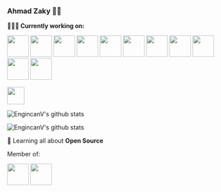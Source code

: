 ### Ahmad Zaky 👨‍💻

**👨🏻‍💻 Currently working on:** 

<code><a href="https://github.com/dotnet/core" target="_blank"><img height="50" src="https://www.vectorlogo.zone/logos/python/python-horizontal.svg"></a></code>
<code><a href="https://www.javascript.com/" target="_blank"><img height="50" src="https://www.vectorlogo.zone/logos/javascript/javascript-horizontal.svg"></a></code>
<code><a href="https://www.npmjs.com/" target="_blank"><img height="50" src="https://www.vectorlogo.zone/logos/npmjs/npmjs-ar21.svg"></a></code>
<code><a href="https://golang.org/" target="_blank"><img height="50" src="https://www.vectorlogo.zone/logos/golang/golang-horizontal.svg"></a></code>
<code><a href="https://microservices.io/" target="_blank"><img height="50" src="https://comunytek.com/wp-content/uploads/2017/03/Microservices.png"></a></code>
<code><a href="https://reactjs.org/" target="_blank"><img height="50" src="https://www.vectorlogo.zone/logos/reactjs/reactjs-ar21.svg"></a></code>
<code><a href="https://vuejs.org/" target="_blank"><img height="50" src="https://raw.githubusercontent.com/manuelbieh/logo-file-icons/master/icons/vue.svg"></a></code>
<code><a href="https://nuxtjs.org/" target="_blank"><img height="50" src="https://www.vectorlogo.zone/logos/nuxtjs/nuxtjs-ar21.svg"></a></code>
<code><a href="https://flutter.dev/" target="_blank"><img height="50" src="https://www.vectorlogo.zone/logos/flutterio/flutterio-ar21.svg"></a></code>
<code><a href="https://www.netlify.com/" target="_blank"><img height="50" src="https://www.vectorlogo.zone/logos/netlify/netlify-ar21.svg"></a></code>
<code><a href="https://firebase.google.com/" target="_blank"><img height="50" src="https://www.vectorlogo.zone/logos/firebase/firebase-ar21.svg"></a></code>

<code><a href="https://www.sanity.io/" target="_blank"><img height="40" src="https://camo.githubusercontent.com/ceaed7c95290e38540efdc37ee086cd7919b1bf8/68747470733a2f2f63646e2e73616e6974792e696f2f696d616765732f33646f383277686d2f6e6578742f353161663030373834633561646463663633616537663063343136373536616363613765363361632d3335337837312e7376673f773d31383026666d3d706e67266669743d6d6178"></a></code>


![EngincanV's github stats](https://github-readme-stats.vercel.app/api?username=ahhzaky&show_icons=true&line_height=30) 


![EngincanV's github stats](https://github-readme-stats.vercel.app/api/top-langs/?username=ahhzaky&show_icons=true&line_height=30)

🌱 Learning all about **Open Source**

Member of:

<code><a href="https://buildwithangga.com/" target="_blank"><img height="50" src="https://www.buildwithangga.com/themes/front/images/logo-bwa.png"></a></code>
<code><a href="https://www.dqlab.id/" target="_blank"><img height="50" src="https://www.dqlab.id/files/dqlab/cache/6b8c33bdec694a9af1b696bef97d2d25_x_Thumbnail200.png"></a></code>
